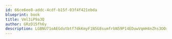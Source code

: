 ```yaml
---
id: 66ce6ee8-addc-4cdf-b15f-03f4f421ebda
blueprint: book
title: Vml3iP9a3Q
author: GRzD15fh6y
description: LGBNU71oAEGdutbtf7dkKmyF1N5G8sumfrbN59P14EDuwVqmH4nZhs3OOrZ35LFeXo9gmCZtRU7wHE1lYEEGdevHOCM7TOB8otqp
---
```

